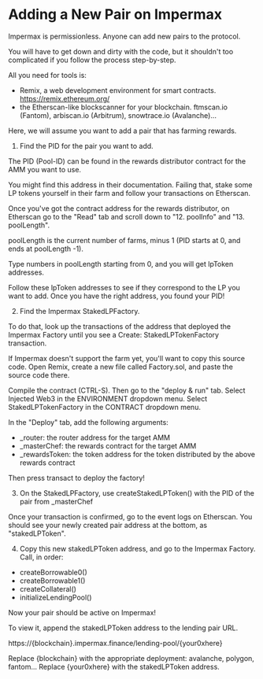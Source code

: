 <h1>Adding a New Pair on Impermax</h1>

Impermax is permissionless. Anyone can add new pairs to the protocol.

You will have to get down and dirty with the code, but it shouldn't too complicated if you follow the process step-by-step.

All you need for tools is:
- Remix, a web development environment for smart contracts. https://remix.ethereum.org/
- the Etherscan-like blockscanner for your blockchain. ftmscan.io (Fantom), arbiscan.io (Arbitrum), snowtrace.io (Avalanche)...

Here, we will assume you want to add a pair that has farming rewards.

1) Find the PID for the pair you want to add.

The PID (Pool-ID) can be found in the rewards distributor contract for the AMM you want to use. 

You might find this address in their documentation. Failing that, stake some LP tokens yourself in their farm and follow your transactions on Etherscan.

Once you've got the contract address for the rewards distributor, on Etherscan go to the "Read" tab and scroll down to "12. poolInfo" and "13. poolLength".

poolLength is the current number of farms, minus 1 (PID starts at 0, and ends at poolLength -1).

Type numbers in poolLength starting from 0, and you will get lpToken addresses.

Follow these lpToken addresses to see if they correspond to the LP you want to add. Once you have the right address, you found your PID!

2) Find the Impermax StakedLPFactory.

To do that, look up the transactions of the address that deployed the Impermax Factory until you see a Create: StakedLPTokenFactory transaction.

If Impermax doesn't support the farm yet, you'll want to copy this source code. Open Remix, create a new file called Factory.sol, and paste the source code there.

Compile the contract (CTRL-S). Then go to the "deploy & run" tab. Select Injected Web3 in the ENVIRONMENT dropdown menu. Select StakedLPTokenFactory in the CONTRACT dropdown menu.

In the "Deploy" tab, add the following arguments:
- _router: the router address for the target AMM
- _masterChef: the rewards contract for the target AMM
- _rewardsToken: the token address for the token distributed by the above rewards contract

Then press transact to deploy the factory!

3) On the StakedLPFactory, use createStakedLPToken() with the PID of the pair from _masterChef

Once your transaction is confirmed, go to the event logs on Etherscan. You should see your newly created pair address at the bottom, as "stakedLPToken".

4) Copy this new stakedLPToken address, and go to the Impermax Factory. Call, in order:
- createBorrowable0()
- createBorrowable1()
- createCollateral()
- initializeLendingPool()

Now your pair should be active on Impermax!

To view it, append the stakedLPToken address to the lending pair URL. 

https://{blockchain}.impermax.finance/lending-pool/{your0xhere}

Replace {blockchain} with the appropriate deployment: avalanche, polygon, fantom...
Replace {your0xhere} with the stakedLPToken address.


